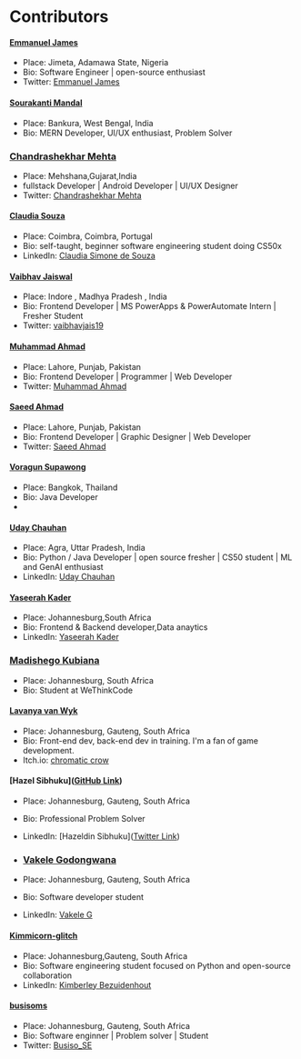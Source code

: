 # Contributors

#### [Emmanuel James](https://github.com/Deerah1234)
- Place: Jimeta, Adamawa State, Nigeria
- Bio: Software Engineer | open-source enthusiast
- Twitter: [Emmanuel James](https://twitter.com/0xDeerah)

#### [Sourakanti Mandal](https://github.com/Sonu64)
- Place: Bankura, West Bengal, India
- Bio: MERN Developer, UI/UX enthusiast, Problem Solver

### [Chandrashekhar Mehta](https://github.com/mehtachandrashekhar)
- Place: Mehshana,Gujarat,India
- fullstack Developer | Android Developer | UI/UX Designer
- Twitter: [Chandrashekhar Mehta](https://twitter.com/Mehtachandrash1)

#### [Claudia Souza](https://github.com/ClaudiaSouza1812)
- Place: Coimbra, Coimbra, Portugal
- Bio: self-taught, beginner software engineering student doing CS50x
- LinkedIn: [Claudia Simone de Souza](www.linkedin.com/in/claudiasouza1812)

#### [Vaibhav Jaiswal](https://github.com/Vaibhav871)
- Place: Indore , Madhya Pradesh , India
- Bio: Frontend Developer | MS PowerApps & PowerAutomate Intern | Fresher Student
- Twitter: [vaibhavjais19](https://twitter.com/vaibhavjais19?t=jC4jU88rGd4wn-L0uaC6YQ&s=09)

#### [Muhammad Ahmad](https://github.com/MAhmad787)
- Place: Lahore, Punjab, Pakistan
- Bio: Frontend Developer | Programmer | Web Developer
- Twitter: [Muhammad Ahmad](https://twitter.com/MAhmad_787)

#### [Saeed Ahmad](https://github.com/saeedahmedasad)
- Place: Lahore, Punjab, Pakistan
- Bio: Frontend Developer | Graphic Designer | Web Developer
- Twitter: [Saeed Ahmad](https://twitter.com/saeed_phooli)

#### [Voragun Supawong](https://github.com/voraguns)
- Place: Bangkok, Thailand
- Bio: Java Developer
- 

#### [Uday Chauhan](https://github.com/Udaychauhan1724)
- Place: Agra, Uttar Pradesh, India
- Bio: Python / Java Developer | open source fresher | CS50 student | ML and GenAI enthusiast
- LinkedIn: [Uday Chauhan](www.linkedin.com/in/uday-chauhan-160237292)

#### [Yaseerah Kader](https://github.com/Yaseerahk)
- Place: Johannesburg,South Africa
- Bio: Frontend & Backend developer,Data anaytics
- LinkedIn: [Yaseerah Kader](https://www.linkedin.com/in/yaseerah-kader-ab509528a/)

### [Madishego Kubiana](https://github.com/madishego)
- Place: Johannesburg, South Africa
- Bio: Student at WeThinkCode

#### [Lavanya van Wyk](https://github.com/lavanya-vanwyk)
- Place: Johannesburg, Gauteng, South Africa
- Bio: Front-end dev, back-end dev in training. I'm a fan of game development.
- Itch.io: [chromatic crow](https://chromatic-crow.itch.io/)

#### [Hazel Sibhuku]([GitHub Link](https://github.com/let-Hazel))
- Place: Johannesburg, Gauteng, South Africa
- Bio: Professional Problem Solver
- LinkedIn: [Hazeldin Sibhuku]([Twitter Link](https://www.linkedin.com/in/hazeldin-sibhuku-3364a3248/))

- ### [Vakele Godongwana](https://github.com/Vakele-G)
- Place: Johannesburg, Gauteng, South Africa
- Bio: Software developer student
- LinkedIn: [Vakele G](https://www.linkedin.com/in/vakele-g-966b52273/)

#### [Kimmicorn-glitch](https://github.com/Kimmicorn-glitch)
- Place: Johannesburg,Gauteng, South Africa
- Bio: Software engineering student focused on Python and open-source collaboration
- LinkedIn: [Kimberley Bezuidenhout](https://za.linkedin.com/in/kimberley-bezuidenhout-b134a1243)

#### [busisoms](https://github.com/busisoms)
- Place: Johannesburg, Gauteng, South Africa
- Bio: Software enginner | Problem solver | Student
- Twitter: [Busiso_SE](https://x.com/busiso_SE)
